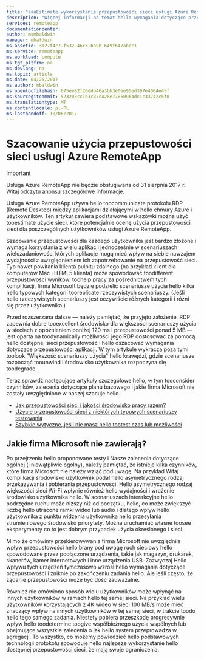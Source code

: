 ```yaml
---
title: "aaaEstimate wykorzystanie przepustowości sieci usługi Azure RemoteApp | Dokumentacja firmy Microsoft"
description: "Więcej informacji na temat hello wymagania dotyczące przepustowości sieci dla kolekcji usługi Azure RemoteApp i aplikacji."
services: remoteapp
documentationcenter: 
author: msmbaldwin
manager: mbaldwin
ms.assetid: 3127f4c7-f532-46c3-ba9b-649f647abec1
ms.service: remoteapp
ms.workload: compute
ms.tgt_pltfrm: na
ms.devlang: na
ms.topic: article
ms.date: 04/26/2017
ms.author: mbaldwin
ms.openlocfilehash: 675ee82f26ddb46a3bb3e0ee95ed397e4064e45f
ms.sourcegitcommit: 523283cc1b3c37c428e77850964dc1c33742c5f0
ms.translationtype: MT
ms.contentlocale: pl-PL
ms.lasthandoff: 10/06/2017
---
```

# <a name="estimate-azure-remoteapp-network-bandwidth-usage"></a>Szacowanie użycia przepustowości sieci usługi Azure RemoteApp
> [!IMPORTANT]
> Usługa Azure RemoteApp nie będzie obsługiwana od 31 sierpnia 2017 r. Witaj odczytu [anonsu](https://go.microsoft.com/fwlink/?linkid=821148) szczegółowe informacje.
> 
> 

Usługa Azure RemoteApp używa hello toocommunicate protokołu RDP (Remote Desktop) między aplikacjami działającymi w hello chmury Azure i użytkowników. Ten artykuł zawiera podstawowe wskazówki można użyć tooestimate użycie sieci, które potencjalnie ocenę użycia przepustowości sieci dla poszczególnych użytkowników usługi Azure RemoteApp.

Szacowanie przepustowości dla każdego użytkownika jest bardzo złożone i wymaga korzystania z wielu aplikacji jednocześnie w scenariuszach wielozadaniowości których aplikacje mogą mieć wpływ na siebie nawzajem wydajności z uwzględnieniem ich zapotrzebowanie na przepustowość sieci. Typ nawet powitania klienta pulpitu zdalnego (na przykład klient dla komputerów Mac i HTML5 klienta) może spowodować toodifferent przepustowości wyników. toohelp pracy za pośrednictwem tych komplikacji, firma Microsoft będzie podzielić scenariusze użycia hello kilka hello typowych kategorii tooreplicate rzeczywistych scenariuszy. (Jeśli hello rzeczywistych scenariuszy jest oczywiście różnych kategorii i różni się przez użytkownika.)

Przed rozszerzana dalsze — należy pamiętać, że przyjęto założenie, RDP zapewnia dobre tooexcellent środowisko dla większości scenariuszy użycia w sieciach z opóźnieniem poniżej 120 ms i przepustowości ponad 5 MB — jest oparta na toodynamically możliwości jego RDP dostosować za pomocą hello dostępnej sieci przepustowość i hello oszacować wymagania dotyczące przepustowości aplikacji. W tym artykule wykracza poza tymi toolook "Większość scenariuszy użycia" hello krawędzi, gdzie scenariusze rozpocząć toounwind i środowisko użytkownika rozpoczyna się toodegrade.

Teraz sprawdź następujące artykuły szczegółowe hello, w tym tooconsider czynników, zalecenia dotyczące planu bazowego i jakie firma Microsoft nie zostały uwzględnione w naszej szacuje hello.

* [Jak przepustowości sieci i jakości środowisko pracy razem?](remoteapp-bandwidthexperience.md)
* [Użycie przepustowości sieci z niektórych typowych scenariuszy testowania](remoteapp-bandwidthtests.md)
* [Szybkie wytyczne, jeśli nie masz hello tootest czas lub możliwości](remoteapp-bandwidthguidelines.md)

## <a name="what-are-we-not-including"></a>Jakie firma Microsoft nie zawierają?
Po przejrzeniu hello proponowane testy i Nasze zalecenia dotyczące ogólnej (i niewątpliwie ogólny), należy pamiętać, że istnieje kilka czynników, które firma Microsoft nie należy wziąć pod uwagę. Na przykład Witaj komplikacji środowisko użytkownik podał hello asymetrycznego rodzaj przekazywania i pobierania przepustowości. Hello asymetrycznego rodzaj większości sieci Wi-Fi wpłynie również hello wydajności i wrażenie środowisko użytkownika hello. W scenariuszach interakcyjne hello podrzędne ruchu może niższy niż od początku, hello, co może zwiększyć liczbę hello utracone ramki wideo lub audio i dlatego wpływ hello użytkownika z punktu widzenia użytkownika hello przesyłania strumieniowego środowisko priorytety. Można uruchamiać własne toosee eksperymenty co to jest dobrym przypadek użycia określonego i sieci.

Mimo że omówimy przekierowywania firma Microsoft nie uwzględniła wpływ przepustowości hello brany pod uwagę ruch sieciowy hello spowodowane przez podłączone urządzenia, takie jak magazyn, drukarek, skanerów, kamer internetowych i inne urządzenia USB. Zazwyczaj Hello wpływu tych urządzeń tymczasowo wzrósł hello wymagania dotyczące przepustowości i zniknie po zakończeniu zadania hello. Ale jeśli często, że żądanie przepustowości może być dość zauważalne.

Również nie omówiono sposób wielu użytkowników może wpłynąć na innych użytkowników w ramach hello tej samej sieci. Na przykład wielu użytkowników korzystających z 4K wideo w sieci 100 MB/s może mieć znaczący wpływ na innych użytkowników w tej samej sieci, w trakcie toodo hello tego samego zadania. Niestety pobiera przeszkodę progresywnie wpływ hello toodetermine toogive współbieżnego użycia wspólnych lub obejmujące wszystkie zalecenia o jak hello system przeprowadza w agregacji. To wszystko, co możemy powiedzieć hello podstawowych technologii protokołu spowoduje hello najlepsze wykorzystanie hello dostępnej przepustowości sieci, że mają swoje ograniczenia.

